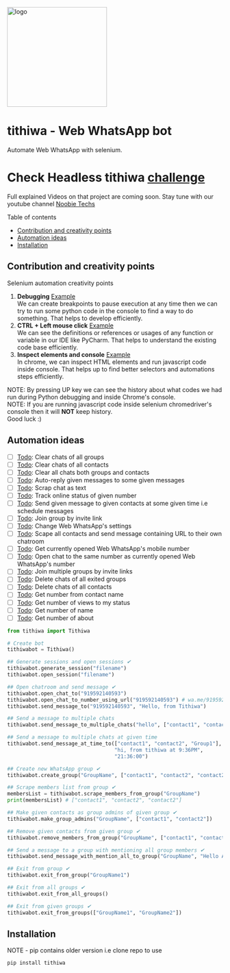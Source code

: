 <img src="./logo/tithiwa.png" alt="logo" width="233"/>

# tithiwa - Web WhatsApp bot

Automate Web WhatsApp with selenium.
# Check Headless tithiwa [challenge](https://github.com/Tithibots/tithiwa/issues/64)

Full explained Videos on that project are coming soon. Stay tune with our youtube channel [Noobie Techs](https://www.youtube.com/c/NoobieTechsTithi_mukherjee/)

Table of contents
  * [Contribution and creativity points](#contribution)
  * [Automation ideas](#automation-ideas)
  * [Installation](#installation)
  
## Contribution and creativity points
Selenium automation creativity points 
1. **Debugging** [Example](https://github.com/Tithibots/tithiwa/issues/50#issuecomment-710778130)<br> We can create breakpoints to pause execution at any time then we can try to run some python code in the console to find a way to do something. That helps to develop efficiently.  
2. **CTRL + Left mouse click** [Example](https://github.com/Tithibots/tithiwa/issues/50#issuecomment-710779007)<br> We can see the definitions or references or usages of any function or variable in our IDE like PyCharm. That helps to understand the existing code base efficiently.
3. **Inspect elements and console** [Example](https://github.com/Tithibots/tithiwa/issues/50#issuecomment-710781167)<br> In chrome, we can inspect HTML elements and run javascript code inside console. That helps up to find better selectors and automations steps efficiently.

NOTE: By pressing UP key we can see the history about what codes we had run during Python debugging and inside Chrome's console.<br> 
NOTE: If you are running javascript code inside selenium chromedriver's console then it will **NOT** keep history.<br>
Good luck :)
  
## Automation ideas

- [ ] [Todo](https://github.com/Tithibots/tithiwa/issues/23): Clear chats of all groups  
- [ ] [Todo](https://github.com/Tithibots/tithiwa/issues/24): Clear chats of all contacts 
- [ ] [Todo](https://github.com/Tithibots/tithiwa/issues/25): Clear all chats both groups and contacts 
- [ ] [Todo](https://github.com/Tithibots/tithiwa/issues/26): Auto-reply given messages to some given messages 
- [ ] [Todo](https://github.com/Tithibots/tithiwa/issues/27): Scrap chat as text 
- [ ] [Todo](https://github.com/Tithibots/tithiwa/issues/28): Track online status of given number 
- [ ] [Todo](https://github.com/Tithibots/tithiwa/issues/29): Send given message to given contacts at some given time i.e schedule messages 
- [ ] [Todo](https://github.com/Tithibots/tithiwa/issues/53): Join group by invite link
- [ ] [Todo](https://github.com/Tithibots/tithiwa/issues/39): Change Web WhatsApp's settings 
- [ ] [Todo](https://github.com/Tithibots/tithiwa/issues/42): Scape all contacts and send message containing URL to their own chatroom 
- [ ] [Todo](https://github.com/Tithibots/tithiwa/issues/54): Get currently opened Web WhatsApp's mobile number 
- [ ] [Todo](https://github.com/Tithibots/tithiwa/issues/55): Open chat to the same number as currently opened Web WhatsApp's number
- [ ] [Todo](https://github.com/Tithibots/tithiwa/issues/56): Join multiple groups by invite links
- [ ] [Todo](https://github.com/Tithibots/tithiwa/issues/61): Delete chats of all exited groups
- [ ] [Todo](https://github.com/Tithibots/tithiwa/issues/62): Delete chats of all contacts
- [ ] [Todo](https://github.com/Tithibots/tithiwa/issues/60): Get number from contact name
- [ ] [Todo](https://github.com/Tithibots/tithiwa/issues/66): Get number of views to my status
- [ ] [Todo](https://github.com/Tithibots/tithiwa/issues/67): Get number of name
- [ ] [Todo](https://github.com/Tithibots/tithiwa/issues/68): Get number of about

```python
from tithiwa import Tithiwa

# Create bot 
tithiwabot = Tithiwa()

## Generate sessions and open sessions ✔ 
tithiwabot.generate_session("filename")
tithiwabot.open_session("filename")

## Open chatroom and send message ✔ 
tithiwabot.open_chat_to("919592140593")
tithiwabot.open_chat_to_number_using_url("919592140593") # wa.me/919592140593
tithiwabot.send_message_to("919592140593", "Hello, from Tithiwa")

## Send a message to multiple chats
tithiwabot.send_message_to_multiple_chats("hello", ["contact1", "contact2", "Group1"])

## Send a message to multiple chats at given time 
tithiwabot.send_message_at_time_to(["contact1", "contact2", "Group1"],
                                   "hi, from tithiwa at 9:36PM",
                                   "21:36:00")

## Create new WhatsApp group ✔ 
tithiwabot.create_group("GroupName", ["contact1", "contact2", "contact2"])

## Scrape members list from group ✔ 
membersList = tithiwabot.scrape_members_from_group("GroupName")
print(membersList) # ["contact1", "contact2", "contact2"]

## Make given contacts as group admins of given group ✔ 
tithiwabot.make_group_admins("GroupName", ["contact1", "contact2"])

## Remove given contacts from given group ✔ 
tithiwabot.remove_members_from_group("GroupName", ["contact1", "contact2"])

## Send a message to a group with mentioning all group members ✔ 
tithiwabot.send_message_with_mention_all_to_group("GroupName", "Hello All")

## Exit from group ✔
tithiwabot.exit_from_group("GroupName1")

## Exit from all groups ✔
tithiwabot.exit_from_all_groups()

## Exit from given groups ✔
tithiwabot.exit_from_groups(["GroupName1", "GroupName2"])
```

## Installation 
NOTE - pip contains older version i.e clone repo to use

`
pip install tithiwa
`
